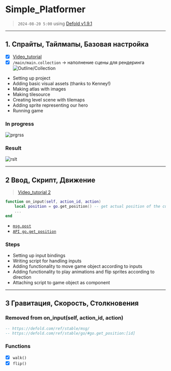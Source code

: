 # Simple_Platformer

> `2024-08-20 5:00` using [Defold v1.9.1](https://defold.com/)

---

## 1. Спрайты, Тайлмапы, Базовая настройка

- [x] [Video_tutorial](https://www.youtube.com/watch?v=_EaoMUae-eg)
- [x] `/main/main.collection` -> наполнение сцены для рендеринга
![Outline/Collection](https://github.com/user-attachments/assets/fdc39feb-c0ea-471a-9295-41993b573cd6)

- Setting up project
- Adding basic visual assets (thanks to Kenney!)
- Making atlas with images
- Making tilesource
- Creating level scene with tilemaps
- Adding sprite representing our hero
- Running game

### In progress

![prgrss](https://github.com/user-attachments/assets/8daacdd9-20b3-4255-95fa-8cebcff4b30b)
  
### Result

![rslt](https://github.com/user-attachments/assets/3d778d6f-7c28-4a34-89da-5d23e9b8d186)

---

## 2 Ввод, Скрипт, Движение

> [Video_tutorial 2](https://www.youtube.com/watch?v=kO8m2xvx3sU)

```lua
function on_input(self, action_id, action)
    local position = go.get_position() -- get actual position of the current GameObj
    ...
end
```

- [`msg.post`](https://defold.com/ref/stable/msg/)
- [`API go.get_position`](https://defold.com/ref/stable/go/#go.get_position:[id])

### Steps

- Setting up input bindings
- Writing script for handling inputs
- Adding functionality to move game object according to inputs
- Adding functionality to play animations and flip sprites according to direction
- Attaching script to game object as component

---

## 3 Гравитация, Скорость, Столкновения

### Removed from on_input(self, action_id, action)

```lua
-- https://defold.com/ref/stable/msg/
-- https://defold.com/ref/stable/go/#go.get_position:[id]
```

### Functions

- [x] `walk()`
- [x] `flip()`
